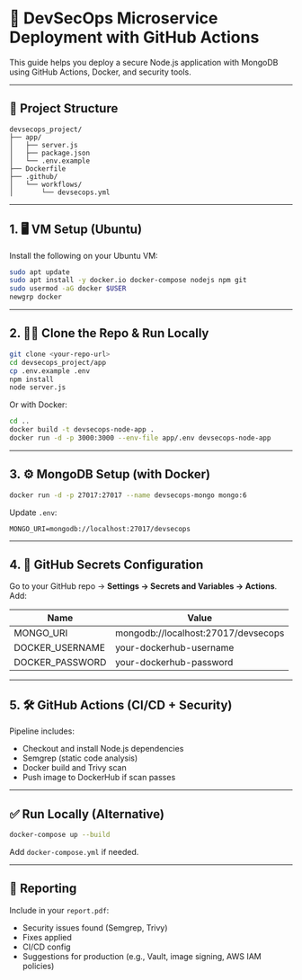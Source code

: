 
# 🚀 DevSecOps Microservice Deployment with GitHub Actions

This guide helps you deploy a secure Node.js application with MongoDB using GitHub Actions, Docker, and security tools.

---

## 📁 Project Structure

```
devsecops_project/
├── app/
│   ├── server.js
│   ├── package.json
│   └── .env.example
├── Dockerfile
├── .github/
│   └── workflows/
│       └── devsecops.yml
```

---

## 1. 🖥️ VM Setup (Ubuntu)

Install the following on your Ubuntu VM:

```bash
sudo apt update
sudo apt install -y docker.io docker-compose nodejs npm git
sudo usermod -aG docker $USER
newgrp docker
```

---

## 2. 🧑‍💻 Clone the Repo & Run Locally

```bash
git clone <your-repo-url>
cd devsecops_project/app
cp .env.example .env
npm install
node server.js
```

Or with Docker:

```bash
cd ..
docker build -t devsecops-node-app .
docker run -d -p 3000:3000 --env-file app/.env devsecops-node-app
```

---

## 3. ⚙️ MongoDB Setup (with Docker)

```bash
docker run -d -p 27017:27017 --name devsecops-mongo mongo:6
```

Update `.env`:
```
MONGO_URI=mongodb://localhost:27017/devsecops
```

---

## 4. 🔐 GitHub Secrets Configuration

Go to your GitHub repo → **Settings → Secrets and Variables → Actions**. Add:

| Name               | Value                                |
|--------------------|--------------------------------------|
| MONGO_URI          | mongodb://localhost:27017/devsecops  |
| DOCKER_USERNAME    | your-dockerhub-username              |
| DOCKER_PASSWORD    | your-dockerhub-password              |

---

## 5. 🛠️ GitHub Actions (CI/CD + Security)

Pipeline includes:

- Checkout and install Node.js dependencies
- Semgrep (static code analysis)
- Docker build and Trivy scan
- Push image to DockerHub if scan passes

---

## ✅ Run Locally (Alternative)

```bash
docker-compose up --build
```

Add `docker-compose.yml` if needed.

---

## 📄 Reporting

Include in your `report.pdf`:

- Security issues found (Semgrep, Trivy)
- Fixes applied
- CI/CD config
- Suggestions for production (e.g., Vault, image signing, AWS IAM policies)

